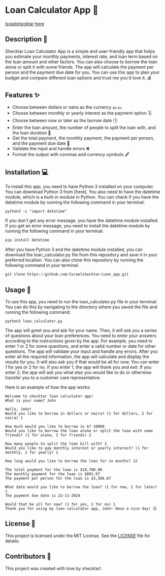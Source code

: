 # Loan Calculator App 🧮
<a href="https://github.com/Israelshecktar">Israelshecktar</a>
[here](https://github.com/Israelshecktar)

## Description 📝

Shecktar Loan Calculator App is a simple and user-friendly app that helps you estimate your monthly payments, interest rate, and loan term based on the loan amount and other factors. You can also choose to borrow the loan alone or split it with some friends. The app will calculate the payment per person and the payment due date for you. You can use this app to plan your budget and compare different loan options and trust me you'd love it. 💰

## Features ✨

- Choose between dollars or naira as the currency 💵 💷
- Choose between monthly or yearly interest as the payment option 🗓️
- Choose between now or later as the borrow date 🕒
- Enter the loan amount, the number of people to split the loan with, and the loan duration 🔢
- Get the total payment, the monthly payment, the payment per person, and the payment due date 💸
- Validate the input and handle errors ❌
- Format the output with commas and currency symbols 🖋️

## Installation 💻

To install this app, you need to have Python 3 installed on your computer. You can download Python 3 from [here]. You also need to have the datetime module, which is a built-in module in Python. You can check if you have the datetime module by running the following command in your terminal:

```python3
python3 -c "import datetime"
```

If you don't get any error message, you have the datetime module installed. If you get an error message, you need to install the datetime module by running the following command in your terminal:

```python
pip install datetime
```

After you have Python 3 and the datetime module installed, you can download the loan_calculator.py file from this repository and save it in your preferred location. You can also clone this repository by running the following command in your terminal:

```python
git clone https://github.com/Israelshecktar/Loan_app.git
```

## Usage 🚀

To use this app, you need to run the loan_calculator.py file in your terminal. You can do this by navigating to the directory where you saved the file and running the following command:

```python3
python3 loan_calculator.py
```

The app will greet you and ask for your name. Then, it will ask you a series of questions about your loan preferences. You need to enter your answers according to the instructions given by the app. For example, you need to enter 1 or 2 for some questions, and enter a valid number or date for other questions. The app will validate your input and handle any errors. After you enter all the required information, the app will calculate and display the results for you. It will also ask you if that would be all for now. You can enter 1 for yes or 2 for no. If you enter 1, the app will thank you and exit. If you enter 2, the app will ask you what else you would like to do or otherwise transfer you to a customer care representative.

Here is an example of how the app works:

```
Welcome to shecktar loan calculator app!
What is your name? John

Hello, John!
Would you like to borrow in dollars or naira? (1 for dollars, 2 for naira) 1

How much would you like to borrow in $? 10000
Would you like to borrow the loan alone or split the loan with some friends? (1 for alone, 2 for friends) 2

How many people to split the loan bill with? 3
Would you like to pay monthly interest or yearly interest? (1 for monthly, 2 for yearly) 1

How long would you like to borrow the loan for in months? 12

The total payment for the loan is $10,700.00
The monthly payment for the loan is $891.67
The payment per person for the loan is $3,566.67

What date would you like to borrow the loan? (1 for now, 2 for later) 1
The payment due date is 22-11-2024

Would that be all for now? (1 for yes, 2 for no) 1
Thank you for using my loan calculator app, John! Have a nice day! 😊
```

## License 📄
This project is licensed under the MIT License. See the [LICENSE](https://mit-license.org) file for details.

## Contributors 👥

This project was created with love by shecktar!.
